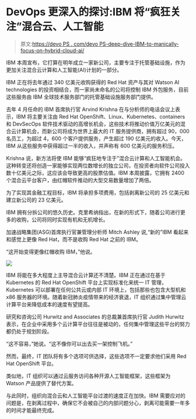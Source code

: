 # DevOps 更深入的探讨:IBM 将“疯狂关注”混合云、人工智能

> 原文:[https://devo PS . com/devo PS-deep-dive-IBM-to-manically-focus-on-hybrid-cloud-ai/](https://devops.com/devops-deeper-dive-ibm-to-manically-focus-on-hybrid-cloud-ai/)

IBM 本周宣布，它打算在明年成立一家新公司，主要专注于托管基础设施，作为更加关注混合云计算和人工智能(AI)计划的一部分。

IBM 正在将去年通过 340 亿美元收购获得的 Red Hat 资产与其对 Watson AI technologies 的投资相结合，而一家尚未命名的公司将控制 IBM 外包服务，目前这些服务由 IBM 全球技术服务部门的托管基础设施服务部门提供。

去年 4 月任命的 IBM 首席执行官 Arvind Krishna 在与分析师的电话会议上表示，IBM 将主要关注由 Red Hat OpenShift、Linux、Kubernetes、containers 和 DevSecOps 软件技术驱动的高增长机会，这些技术将推动价值万亿美元的混合云计算机会，而新公司将成为世界上最大的 IT 服务提供商，拥有超过 90，000 名员工，为超过 4，600 个客户提供服务，产生超过 190 亿美元的收入。今天，IBM 从这些服务中获得超过一半的收入，并声称有 600 亿美元的服务积压。

Krishna 说，新方法将使 IBM 能够“疯狂地专注于”混合云计算和人工智能机会。这种转变还将创造一家能够实现两位数增长的独立公司，在投资者向软件公司投入数十亿美元之际，这应该会导致更高的股票估值。IBM 本周披露，它拥有 2400 个混合云平台客户，由红帽软件推动的大型交易数量增加了两倍。

为了实现其金融工程目标，IBM 将承担多项费用，包括剥离新公司的 25 亿美元和建立新公司的 23 亿美元。

IBM 拥有分拆公司的悠久历史。克里希纳指出，在新的形式下，随着公司进行更多的收购，公司将同时实现有机和无机增长。

加速战略集团(ASG)首席执行官兼管理分析师 Mitch Ashley 说,“新的”IBM 看起来和感觉上更像 Red Hat，而不是收购 Red Hat 之前的 IBM。

“这开始变得更像红帽收购 IBM，”他说。

![](../Images/bd6fa59f34a72785c97c52e8cb37a01e.png)

IBM 将能在多大程度上主导混合云计算还不清楚。IBM 正在通过在基于 Kubernetes 的 Red Hat OpenShift 平台上实现标准化来统一 IT 管理，Kubernetes 可以部署在任何公共云或内部 IT 环境上，包括那些也包含大型机和 x86 服务器的环境。随着新冠肺炎疫情带来的经济衰退，IT 组织通过集中管理云计算平台来降低成本的速度有望提高。

研究和咨询公司 Hurwitz and Associates 的总裁兼首席执行官 Judith Hurwitz 表示，在企业中采用多个云计算平台往往是被动的，任何集中管理这些平台的努力都仍处于规划阶段。

“这不容易，”她说。“这不像你可以出去买一架控制飞机。”

然而，最终，IT 团队将有多个选项可供选择，这些选项不一定要求他们采用 Red Hat OpenShift 平台。

类似地，IT 组织可以通过云服务访问各种开源人工智能框架，这些框架为 Watson 产品提供了替代方案。

与此同时，组织向混合云和人工智能平台过渡的速度正在加快。IBM 需要应对的问题是，在剥离过程中，确保它不会被自己的内部问题分心，剥离可能需要一年多的时间才能最终完成。